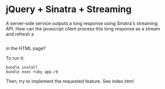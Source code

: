 # jQuery + Sinatra + Streaming

A server-side service outputs a long response using Sinatra's streaming API.
How can the javascript client process this long response as a stream and refresh 
a <code><pre></pre></code> in the HTML page?

To run it:

    bundle install
    bundle exec ruby app.rb

Then, try to implement the requested feature. See index.html

